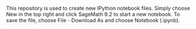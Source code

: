 This repository is used to create new IPython notebook files. Simply choose New in the top right and click SageMath 9.2 to start a new notebook. To save the file, choose File - Download As and choose Notebook (.ipynb).
